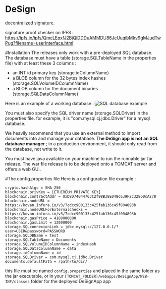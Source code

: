 # DeSign
decentralized signature.

signature proof checker on IPFS : https://ipfs.io/ipfs/QmcLEpxfJ2BjQiDDDuAMMDU86JeUuqibMkv9gMJudTwPug?filename=userInterface.html


#Installation
The releases only work with a pre-deployed SQL database.
The database must have a table (storage.SQLTableName in the properties file) with at least these 3 columns : 
* an INT id primary key (storage.idColumnName)
* a BLOB column for the 32 bytes index hashes (storage.SQLVolumeIDColumnName)
* a BLOB column for the document binaries (storage.SQLDataColumnName)

Here is an example of a working database :
![SQL database example](https://imgur.com/z3BD2Kq)

You must also specify the SQL driver name (storage.SQLDriver) in the properties file.
for example, it is "com.mysql.cj.jdbc.Driver" for a mysql database.

We heavily recommend that you use an external method to import documents into and manage your database. **The DeSign app is not an SQL database manager** ; in a production environment, it should only read from the database, not write to it.


You must have java available on your machine to run the runnable jar far release.
The war file release is to be deployed onto a TOMCAT server and offers a web GUI.

#The config.properties file
Here is a configuration file example :
```
crypto.hashAlgo = SHA-256
blockchain.privKey = [ETHEREUM PRIVATE KEY]
blockchain.contractAddr = 0xD8D74044703C2f98B38E048c639F2c32860cA278
blockchain.nodeURL = https://kovan.infura.io/v3/7cdcc900133c425fab136c45f004893b
blockchain.nodeURLForExternalChecks = https://kovan.infura.io/v3/7cdcc900133c425fab136c45f004893b
blockchain.gasPrice = 4100000000
blockchain.gasLimit = 12000000
storage.SQLconnexionLink = jdbc:mysql://127.0.0.1/?user=USER&password=PASSWORD
storage.SQLDBName = test
storage.SQLTableName = Documents
storage.SQLVolumeIDColumnName = indexHash
storage.SQLDataColumnName = data
storage.idColumnName = id
storage.SQLDriver = com.mysql.cj.jdbc.Driver
documents.defaultPath = /path/to/dir/
```

this file must be named `config.properties` and placed in the same folder as the jar executable, or in your `[TOMCAT_FOLDER]/webapps/DeSignApp/WEB-INF/classes` folder for the deployed DeSignApp app